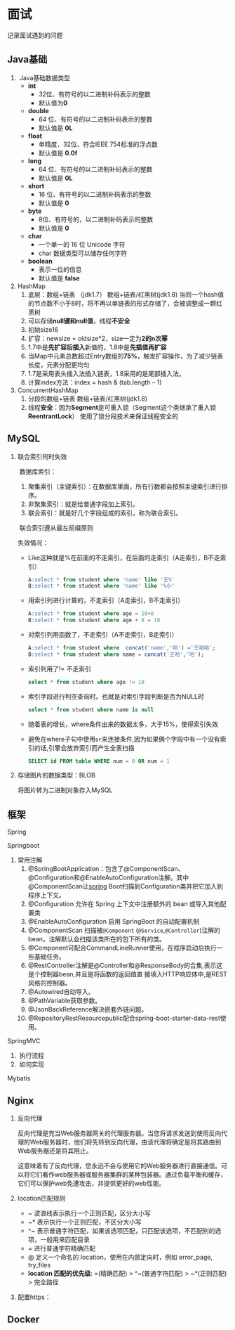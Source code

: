 # 面试

记录面试遇到的问题



## Java基础

1. ​	Java基础数据类型
   - **int** 
     - *32*位、有符号的以二进制补码表示的整数
     - 默认值为**0**
   - **double**
     -  *64* 位、有符号的以二进制补码表示的整数
     - 默认值是 **0L**
   - **float**
     - 单精度、32位、符合IEEE 754标准的浮点数
     - 默认值是 **0.0f**
   - **long**
     -  64 位、有符号的以二进制补码表示的整数
     - 默认值是 **0L**
   - **short**
     - 16 位、有符号的以二进制补码表示的整数
     - 默认值是 **0**
   - **byte**
     - 8位、有符号的，以二进制补码表示的整数
     - 默认值是 **0**
   - **char**
     - 一个单一的 16 位 Unicode 字符
     - char 数据类型可以储存任何字符
   - **boolean**
     - 表示一位的信息
     - 默认值是 **false**
2. HashMap
   1. 底层：数组+链表 （jdk1.7）   数组+链表/红黑树(jdk1.8)  当同一个hash值的节点数不小于8时，将不再以单链表的形式存储了，会被调整成一颗红黑树
   2. 可以存储**null键和null值**，线程**不安全**
   3. 初始size16
   4. 扩容：newsize = oldsize*2，size一定为**2的n次幂**
   5. 1.7中是**先扩容后插入**新值的，1.8中是**先插值再扩容**
   6. 当Map中元素总数超过Entry数组的**75%**，触发扩容操作，为了减少链表长度，元素分配更均匀
   7. 1.7是采用表头插入法插入链表，1.8采用的是尾部插入法。
   8. 计算index方法：index = hash & (tab.length – 1)
3. ConcurrentHashMap
   1. 分段的数组+链表 数组+链表/红黑树(jdk1.8) 
   2. 线程**安全**：因为**Segment**是可重入锁（Segment这个类继承了重入锁**ReentrantLock**）   使用了锁分段技术来保证线程安全的

## MySQL

1. 联合索引何时失效

   ​	数据库索引：

   1. 聚集索引（主键索引）：在数据库里面，所有行数都会按照主键索引进行排序。
   2. 非聚集索引：就是给普通字段加上索引。
   3. 联合索引：就是好几个字段组成的索引，称为联合索引。

   ​	联合索引遵从最左前缀原则

   失效情况：

   - Like这种就是%在前面的不走索引，在后面的走索引（A走索引，B不走索引）

     ```sql
     A:select * from student where 'name' like '王%'
     B:select * from student where 'name' like '%小'
     ```

   - 用索引列进行计算的，不走索引（A走索引，B不走索引）

     ```sql
     A:select * from student where age = 10+8
     B:select * from student where age + 8 = 18
     ```

   - 对索引列用函数了，不走索引（A不走索引，B走索引）

     ```sql
     A:select * from student where  concat('name','哈') ='王哈哈';
     B:select * from student where name = concat('王哈','哈');
     ```

   - 索引列用了!= 不走索引

     ```sql
     select * from student where age != 18
     ```

   - 索引字段进行判空查询时。也就是对索引字段判断是否为NULL时

     ```sql
     select * from student where name is null
     ```

   - 随着表的增长，where条件出来的数据太多，大于15%，使得索引失效

   - 避免在where子句中使用`or`来连接条件,因为如果俩个字段中有一个没有索引的话,引擎会放弃索引而产生全表扫描

     ```sql
     SELECT id FROM table WHERE num = 0 OR num = 1
     ```

2. 存储图片的数据类型：BLOB 

     将图片转为二进制对象存入MySQL

## 框架

Spring 

Springboot

1. 常用注解
   1. @SpringBootApplication：包含了@ComponentScan、@Configuration和@EnableAutoConfiguration注解。其中@ComponentScan让[spring](http://lib.csdn.net/base/javaee) Boot扫描到Configuration类并把它加入到程序上下文。
   2. @Configuration  允许在 Spring 上下文中注册额外的 bean 或导入其他配置类
   3. @EnableAutoConfiguration 启用 SpringBoot 的自动配置机制
   4. @ComponentScan 扫描被`@Component` (`@Service`,`@Controller`)注解的 bean，注解默认会扫描该类所在的包下所有的类。
   5. @Component可配合CommandLineRunner使用，在程序启动后执行一些基础任务。
   6. @RestController注解是@Controller和@ResponseBody的合集,表示这是个控制器bean,并且是将函数的返回值直 接填入HTTP响应体中,是REST风格的控制器。
   7. @Autowired自动导入。
   8. @PathVariable获取参数。
   9. @JsonBackReference解决嵌套外链问题。
   10. @RepositoryRestResourcepublic配合spring-boot-starter-data-rest使用。

SpringMVC

1. ​	执行流程
2. ​    如何实现

Mybatis

## Nginx

1. 反向代理

   反向代理是充当Web服务器网关的代理服务器。当您将请求发送到使用反向代理的Web服务器时，他们将先转到反向代理，由该代理将确定是将其路由到Web服务器还是将其阻止。

   这意味着有了反向代理，您永远不会与使用它的Web服务器进行直接通信。可以将它们看作web服务器或服务器集群的某种包装器。通过负载平衡和缓存，它们可以保护web免遭攻击，并提供更好的web性能。

2. location匹配规则

   - ~ 波浪线表示执行一个正则匹配，区分大小写
   - ~* 表示执行一个正则匹配，不区分大小写
   - ^~ 表示普通字符匹配，如果该选项匹配，只匹配该选项，不匹配别的选项，一般用来匹配目录
   - = 进行普通字符精确匹配
   - @ 定义一个命名的 location，使用在内部定向时，例如 error_page, try_files
   - **location 匹配的优先级**: =(精确匹配) > ^~(普通字符匹配) > ~*(正则匹配) > 完全路径

3. 配置https：

   [Nginx Https 配置]: http://nginx.org/en/docs/http/configuring_https_servers.html

## Docker

